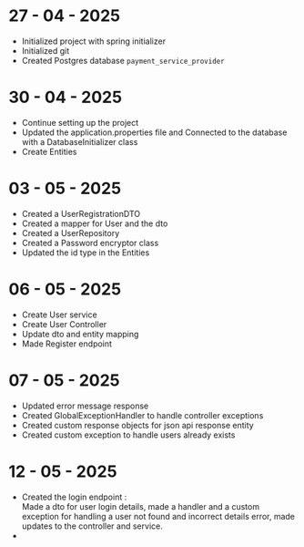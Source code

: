 # 27 - 04 - 2025 

- Initialized project with spring initializer 
- Initialized git
- Created Postgres database `payment_service_provider`



# 30 - 04 - 2025

- Continue setting up the project
- Updated the application.properties file and Connected to the database with a DatabaseInitializer class
- Create Entities 

# 03 - 05 - 2025

- Created a UserRegistrationDTO
- Created a mapper for User and the dto
- Created a UserRepository
- Created a Password encryptor class
- Updated the id type in the Entities

# 06 - 05 - 2025

- Create User service
- Create User Controller
- Update dto and entity mapping
- Made Register endpoint

# 07 - 05 - 2025 

- Updated error message response
- Created GlobalExceptionHandler to handle controller exceptions
- Created custom response objects for json api response entity
- Created custom exception to handle users already exists

# 12 - 05 - 2025

- Created the login endpoint :   
Made a dto for user login details, made a handler and a custom exception for
handling a user not found and incorrect details error, made updates to the controller and service.
- 